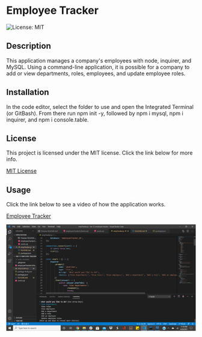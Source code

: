 # Employee Tracker
![License: MIT](https://img.shields.io/badge/License-MIT-yellow.svg)

## Description
This application manages a company's employees with node, inquirer, and MySQL. Using a command-line application, it is possible for a company to add or view departments, roles, employees, and update employee roles.

## Installation
In the code editor, select the folder to use and open the Integrated Terminal (or GitBash). From there run npm init -y, followed by npm i mysql, npm i inquirer, and npm i console.table. 

## License
This project is licensed under the MIT license. Click the link below for more info.

[MIT License](https://opensource.org/licenses/MIT)

## Usage
Click the link below to see a video of how the application works.

[Employee Tracker](url.com)

![demo pic 1](Assets\demo-pic.png)


